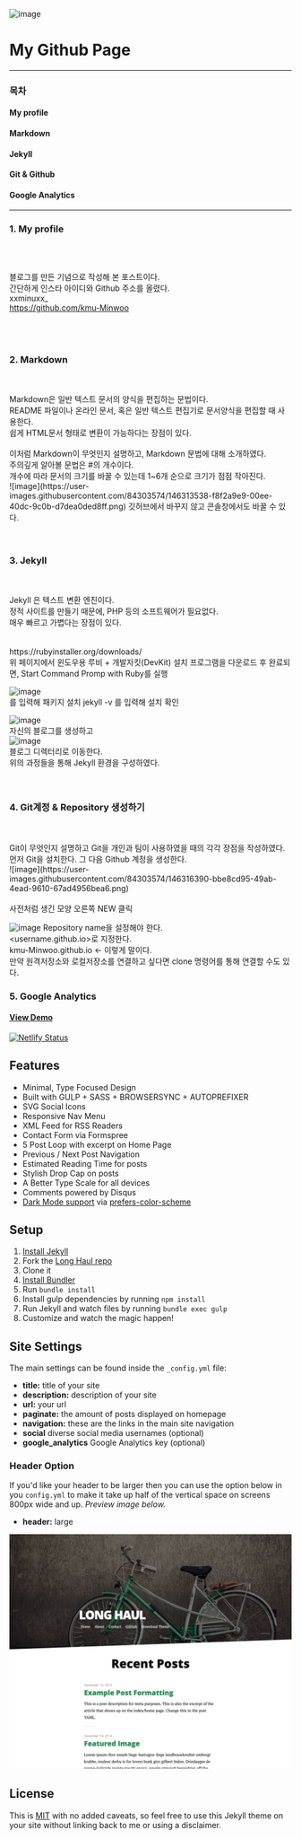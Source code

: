 ![image](https://user-images.githubusercontent.com/84303574/146312456-cd62974a-f593-4d94-9ab9-cfc4be176013.png)

# My Github Page
-------------------------------------------
### 목차

#### My profile

#### Markdown

#### Jekyll

#### Git & Github

#### Google Analytics
-----------------------------------


### 1. My profile
<br/>
<br/>

블로그를 만든 기념으로 작성해 본 포스트이다. <br/>
간단하게 인스타 아이디와 Github 주소를 올렸다.
<br/>
xxminuxx_  <br/>
https://github.com/kmu-Minwoo <br/>
<br/>
<br/>
<br/>

### 2. Markdown
<br/>
<br/>
Markdown은 일반 텍스트 문서의 양식을 편집하는 문법이다.<br/>
README 파일이나 온라인 문서, 혹은 일반 텍스트 편집기로 문서양식을 편집할 때 사용한다.<br/>
쉽게 HTML문서 형태로 변환이 가능하다는 장점이 있다.<br/>
<br/>
이처럼 Markdown이 무엇인지 설명하고, Markdown 문법에 대해 소개하였다.
<br/>
주의깊게 알아볼 문법은 #의 개수이다.<br/>
개수에 따라 문서의 크기를 바꿀 수 있는데 1~6개 순으로 크기가 점점 작아진다.
<br/>
![image](https://user-images.githubusercontent.com/84303574/146313538-f8f2a9e9-00ee-40dc-9c0b-d7dea0ded8ff.png)
깃허브에서 바꾸지 않고 콘솔창에서도 바꿀 수 있다.
<br/>
<br/>
<br/>

### 3. Jekyll
<br/>
<br/>
Jekyll 은 텍스트 변환 엔진이다.<br/>
정적 사이트를 만들기 때문에, PHP 등의 소프트웨어가 필요없다.<br/>
매우 빠르고 가볍다는 장점이 있다.<br/>
<br/>
<br/>
https://rubyinstaller.org/downloads/ <br/>
위 페이지에서 윈도우용 루비 + 개발자킷(DevKit) 설치 프로그램을 다운로드 후 완료되면,
Start Command Promp with Ruby를 실행

![image](https://user-images.githubusercontent.com/84303574/146314535-ba1b8fef-7636-4dac-b5bb-64a3d7fe0fa7.png) <br/>
를 입력해 패키지 설치
jekyll -v 를 입력해 설치 확인

![image](https://user-images.githubusercontent.com/84303574/146315535-83742b20-ee13-4303-84b7-92eafe6a9689.png) <br/>
자신의 블로그를 생성하고  <br/>
![image](https://user-images.githubusercontent.com/84303574/146315586-59eeab08-980d-48e2-8d01-4df39bbaa908.png) <br/>
블로그 디렉터리로 이동한다.<br/>
위의 과정들을 통해 Jekyll 환경을 구성하였다.
<br/>
<br/>
<br/>

### 4. Git계정 & Repository 생성하기
<br/>
<br/>
Git이 무엇인지 설명하고 Git을 개인과 팀이 사용하였을 때의 각각 장점을 작성하였다.
<br/>
먼저 Git을 설치한다.
그 다음 Github 계정을 생성한다.<br/>
![image](https://user-images.githubusercontent.com/84303574/146316390-bbe8cd95-49ab-4ead-9610-67ad4956bea6.png)
<br/>
<br/>
사전처럼 생긴 모양 오른쪽 NEW 클릭 <br/>

![image](https://user-images.githubusercontent.com/84303574/146313986-b75caa9f-4f91-49ef-b587-b788850a4cf2.png)
Repository name을 설정해야 한다. <br/>
<username.github.io>로 지정한다.<br/>
kmu-Minwoo.github.io  <- 이렇게 말이다.
<br/>
만약 원격저장소와 로컬저장소를 연결하고 싶다면 clone 명령어를 통해 연결할 수도 있다.
<br/>


### 5. Google Analytics


#### [View Demo](http://brianmaierjr.com/long-haul)

[![Netlify Status](https://api.netlify.com/api/v1/badges/bd29f13b-3754-46d7-9a39-48db2e174b99/deploy-status)](https://app.netlify.com/sites/long-haul/deploys)

## Features

- Minimal, Type Focused Design
- Built with GULP + SASS + BROWSERSYNC + AUTOPREFIXER
- SVG Social Icons
- Responsive Nav Menu
- XML Feed for RSS Readers
- Contact Form via Formspree
- 5 Post Loop with excerpt on Home Page
- Previous / Next Post Navigation
- Estimated Reading Time for posts
- Stylish Drop Cap on posts
- A Better Type Scale for all devices
- Comments powered by Disqus
- [Dark Mode support](https://github.com/brianmaierjr/long-haul/blob/master/preview-dark.png) via [prefers-color-scheme](https://developer.mozilla.org/en-US/docs/Web/CSS/@media/prefers-color-scheme) 

## Setup

1. [Install Jekyll](http://jekyllrb.com)
2. Fork the [Long Haul repo](http://github.com/brianmaierjr/long-haul)
3. Clone it
4. [Install Bundler](http://bundler.io/)
5. Run `bundle install`
6. Install gulp dependencies by running `npm install`
7. Run Jekyll and watch files by running `bundle exec gulp`
8. Customize and watch the magic happen!

## Site Settings

The main settings can be found inside the `_config.yml` file:

- **title:** title of your site
- **description:** description of your site
- **url:** your url
- **paginate:** the amount of posts displayed on homepage
- **navigation:** these are the links in the main site navigation
- **social** diverse social media usernames (optional)
- **google_analytics** Google Analytics key (optional)

### Header Option

If you'd like your header to be larger then you can use the option below in you `config.yml` to make it take up half of the vertical space on screens 800px wide and up. *Preview image below.*

- **header:** large

![preview Long Haul](/preview-large.png)

## License

This is [MIT](LICENSE) with no added caveats, so feel free to use this Jekyll theme on your site without linking back to me or using a disclaimer.

